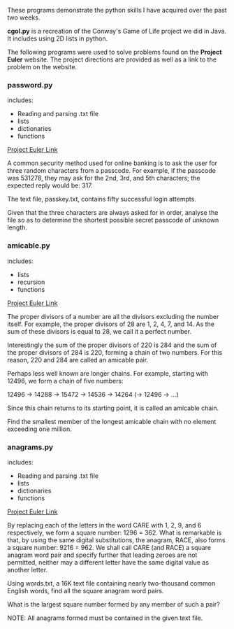 These programs demonstrate the python skills I have acquired over the past two weeks.

**cgol.py** is a recreation of the Conway's Game of Life project we did in Java.
It includes using 2D lists in python.


The following programs were used to solve problems found on the **Project Euler** website.
The project directions are provided as well as a link to the problem on the website.

### password.py

includes:
- Reading and parsing .txt file
- lists
- dictionaries
- functions

[Project Euler Link](https://projecteuler.net/problem=79)


A common security method used for online banking is to ask the user for three random characters from a passcode. For example, if the passcode was 531278, they may ask for the 2nd, 3rd, and 5th characters; the expected reply would be: 317.

The text file, passkey.txt, contains fifty successful login attempts.

Given that the three characters are always asked for in order, analyse the file so as to determine the shortest possible secret passcode of unknown length.

### amicable.py

includes:
- lists
- recursion
- functions

[Project Euler Link](https://projecteuler.net/problem=95)

The proper divisors of a number are all the divisors excluding the number itself. For example, the proper divisors of 28 are 1, 2, 4, 7, and 14. As the sum of these divisors is equal to 28, we call it a perfect number.

Interestingly the sum of the proper divisors of 220 is 284 and the sum of the proper divisors of 284 is 220, forming a chain of two numbers. For this reason, 220 and 284 are called an amicable pair.

Perhaps less well known are longer chains. For example, starting with 12496, we form a chain of five numbers:

12496 → 14288 → 15472 → 14536 → 14264 (→ 12496 → ...)

Since this chain returns to its starting point, it is called an amicable chain.

Find the smallest member of the longest amicable chain with no element exceeding one million.

### anagrams.py

includes:
- Reading and parsing .txt file
- lists
- dictionaries
- functions

[Project Euler Link](https://projecteuler.net/problem=98)

By replacing each of the letters in the word CARE with 1, 2, 9, and 6 respectively, we form a square number: 1296 = 362. What is remarkable is that, by using the same digital substitutions, the anagram, RACE, also forms a square number: 9216 = 962. We shall call CARE (and RACE) a square anagram word pair and specify further that leading zeroes are not permitted, neither may a different letter have the same digital value as another letter.

Using words.txt, a 16K text file containing nearly two-thousand common English words, find all the square anagram word pairs.

What is the largest square number formed by any member of such a pair?

NOTE: All anagrams formed must be contained in the given text file.
